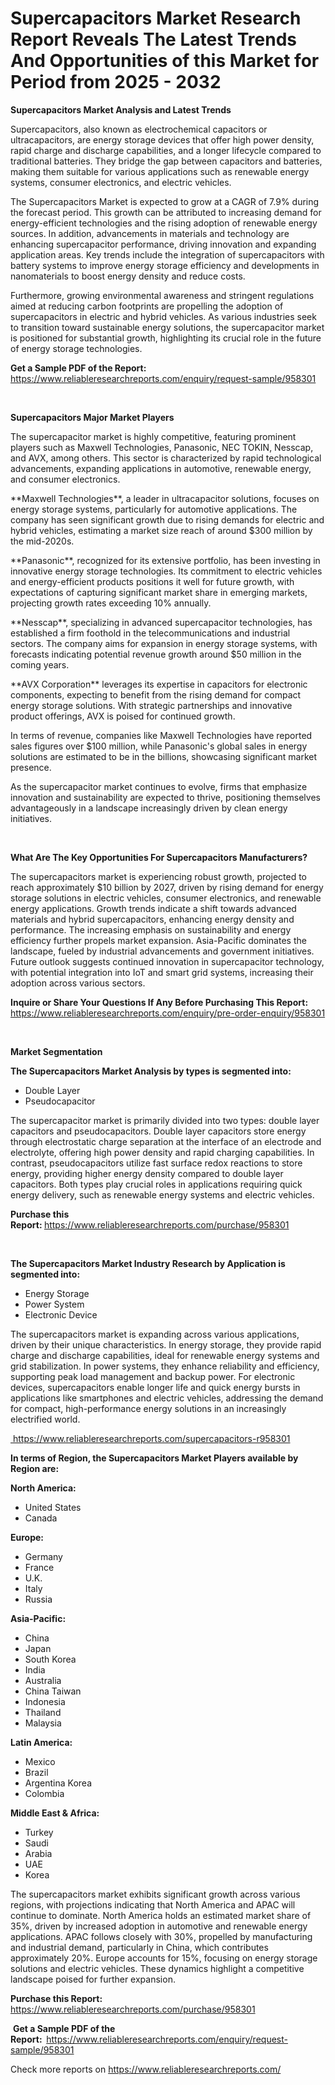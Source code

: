 <p><h1>Supercapacitors Market Research Report Reveals The Latest Trends And Opportunities of this Market for Period from 2025 - 2032</h1></p><p><strong>Supercapacitors Market Analysis and Latest Trends</strong></p>
<p><p>Supercapacitors, also known as electrochemical capacitors or ultracapacitors, are energy storage devices that offer high power density, rapid charge and discharge capabilities, and a longer lifecycle compared to traditional batteries. They bridge the gap between capacitors and batteries, making them suitable for various applications such as renewable energy systems, consumer electronics, and electric vehicles.</p><p>The Supercapacitors Market is expected to grow at a CAGR of 7.9% during the forecast period. This growth can be attributed to increasing demand for energy-efficient technologies and the rising adoption of renewable energy sources. In addition, advancements in materials and technology are enhancing supercapacitor performance, driving innovation and expanding application areas. Key trends include the integration of supercapacitors with battery systems to improve energy storage efficiency and developments in nanomaterials to boost energy density and reduce costs.</p><p>Furthermore, growing environmental awareness and stringent regulations aimed at reducing carbon footprints are propelling the adoption of supercapacitors in electric and hybrid vehicles. As various industries seek to transition toward sustainable energy solutions, the supercapacitor market is positioned for substantial growth, highlighting its crucial role in the future of energy storage technologies.</p></p>
<p><strong>Get a Sample PDF of the Report:&nbsp;</strong> <a href="https://www.reliableresearchreports.com/enquiry/request-sample/958301?utm_campaign=2797&utm_medium=2&utm_source=Github&utm_content=ia&utm_term=06042025&utm_id=supercapacitors">https://www.reliableresearchreports.com/enquiry/request-sample/958301</a></p>
<p>&nbsp;</p>
<p><strong>Supercapacitors Major Market Players</strong></p>
<p><p>The supercapacitor market is highly competitive, featuring prominent players such as Maxwell Technologies, Panasonic, NEC TOKIN, Nesscap, and AVX, among others. This sector is characterized by rapid technological advancements, expanding applications in automotive, renewable energy, and consumer electronics.</p><p>**Maxwell Technologies**, a leader in ultracapacitor solutions, focuses on energy storage systems, particularly for automotive applications. The company has seen significant growth due to rising demands for electric and hybrid vehicles, estimating a market size reach of around $300 million by the mid-2020s.</p><p>**Panasonic**, recognized for its extensive portfolio, has been investing in innovative energy storage technologies. Its commitment to electric vehicles and energy-efficient products positions it well for future growth, with expectations of capturing significant market share in emerging markets, projecting growth rates exceeding 10% annually.</p><p>**Nesscap**, specializing in advanced supercapacitor technologies, has established a firm foothold in the telecommunications and industrial sectors. The company aims for expansion in energy storage systems, with forecasts indicating potential revenue growth around $50 million in the coming years.</p><p>**AVX Corporation** leverages its expertise in capacitors for electronic components, expecting to benefit from the rising demand for compact energy storage solutions. With strategic partnerships and innovative product offerings, AVX is poised for continued growth.</p><p>In terms of revenue, companies like Maxwell Technologies have reported sales figures over $100 million, while Panasonic's global sales in energy solutions are estimated to be in the billions, showcasing significant market presence.</p><p>As the supercapacitor market continues to evolve, firms that emphasize innovation and sustainability are expected to thrive, positioning themselves advantageously in a landscape increasingly driven by clean energy initiatives.</p></p>
<p>&nbsp;</p>
<p><strong>What Are The Key Opportunities For Supercapacitors Manufacturers?</strong></p>
<p><p>The supercapacitors market is experiencing robust growth, projected to reach approximately $10 billion by 2027, driven by rising demand for energy storage solutions in electric vehicles, consumer electronics, and renewable energy applications. Growth trends indicate a shift towards advanced materials and hybrid supercapacitors, enhancing energy density and performance. The increasing emphasis on sustainability and energy efficiency further propels market expansion. Asia-Pacific dominates the landscape, fueled by industrial advancements and government initiatives. Future outlook suggests continued innovation in supercapacitor technology, with potential integration into IoT and smart grid systems, increasing their adoption across various sectors.</p></p>
<p><strong>Inquire or Share Your Questions If Any Before Purchasing This Report:</strong> <a href="https://www.reliableresearchreports.com/enquiry/pre-order-enquiry/958301?utm_campaign=2797&utm_medium=2&utm_source=Github&utm_content=ia&utm_term=06042025&utm_id=supercapacitors">https://www.reliableresearchreports.com/enquiry/pre-order-enquiry/958301</a></p>
<p>&nbsp;</p>
<p><strong>Market Segmentation</strong></p>
<p><strong>The Supercapacitors Market Analysis by types is segmented into:</strong></p>
<p><ul><li>Double Layer</li><li>Pseudocapacitor</li></ul></p>
<p><p>The supercapacitor market is primarily divided into two types: double layer capacitors and pseudocapacitors. Double layer capacitors store energy through electrostatic charge separation at the interface of an electrode and electrolyte, offering high power density and rapid charging capabilities. In contrast, pseudocapacitors utilize fast surface redox reactions to store energy, providing higher energy density compared to double layer capacitors. Both types play crucial roles in applications requiring quick energy delivery, such as renewable energy systems and electric vehicles.</p></p>
<p><strong>Purchase this Report:&nbsp;</strong><a href="https://www.reliableresearchreports.com/purchase/958301?utm_campaign=2797&utm_medium=2&utm_source=Github&utm_content=ia&utm_term=06042025&utm_id=supercapacitors">https://www.reliableresearchreports.com/purchase/958301</a></p>
<p>&nbsp;</p>
<p><strong>The Supercapacitors Market Industry Research by Application is segmented into:</strong></p>
<p><ul><li>Energy Storage</li><li>Power System</li><li>Electronic Device</li></ul></p>
<p><p>The supercapacitors market is expanding across various applications, driven by their unique characteristics. In energy storage, they provide rapid charge and discharge capabilities, ideal for renewable energy systems and grid stabilization. In power systems, they enhance reliability and efficiency, supporting peak load management and backup power. For electronic devices, supercapacitors enable longer life and quick energy bursts in applications like smartphones and electric vehicles, addressing the demand for compact, high-performance energy solutions in an increasingly electrified world.</p></p>
<p><a href="https://www.reliableresearchreports.com/supercapacitors-r958301?utm_campaign=2797&utm_medium=2&utm_source=Github&utm_content=ia&utm_term=06042025&utm_id=supercapacitors">&nbsp;https://www.reliableresearchreports.com/supercapacitors-r958301</a></p>
<p><strong>In terms of Region, the Supercapacitors Market Players available by Region are:</strong></p>
<p>
    <p> <strong> North America: </strong>
        <ul>
            <li>United States</li>
            <li>Canada</li>
        </ul>
        </p> 
    <p> <strong> Europe: </strong>
        <ul>
            <li>Germany</li>
            <li>France</li>
            <li>U.K.</li>
            <li>Italy</li>
            <li>Russia</li>
        </ul>
        </p> 
    <p> <strong> Asia-Pacific: </strong>
        <ul>
            <li>China</li>
            <li>Japan</li>
            <li>South Korea</li>
            <li>India</li>
            <li>Australia</li>
            <li>China Taiwan</li>
            <li>Indonesia</li>
            <li>Thailand</li>
            <li>Malaysia</li>
        </ul>
        </p> 
    <p> <strong> Latin America: </strong>
        <ul>
            <li>Mexico</li>
            <li>Brazil</li>
            <li>Argentina Korea</li>
            <li>Colombia</li>
        </ul>
        </p> 
    <p> <strong> Middle East & Africa: </strong>
        <ul>
            <li>Turkey</li>
            <li>Saudi</li>
            <li>Arabia</li>
            <li>UAE</li>
            <li>Korea</li>
        </ul>
    </p>
    </p>
<p><p>The supercapacitors market exhibits significant growth across various regions, with projections indicating that North America and APAC will continue to dominate. North America holds an estimated market share of 35%, driven by increased adoption in automotive and renewable energy applications. APAC follows closely with 30%, propelled by manufacturing and industrial demand, particularly in China, which contributes approximately 20%. Europe accounts for 15%, focusing on energy storage solutions and electric vehicles. These dynamics highlight a competitive landscape poised for further expansion.</p></p>
<p><strong>Purchase this Report: </strong><a href="https://www.reliableresearchreports.com/purchase/958301?utm_campaign=2797&utm_medium=2&utm_source=Github&utm_content=ia&utm_term=06042025&utm_id=supercapacitors">https://www.reliableresearchreports.com/purchase/958301</a></p>
<p>&nbsp;<strong>Get a Sample PDF of the Report:&nbsp;&nbsp;</strong><a href="https://www.reliableresearchreports.com/enquiry/request-sample/958301?utm_campaign=2797&utm_medium=2&utm_source=Github&utm_content=ia&utm_term=06042025&utm_id=supercapacitors">https://www.reliableresearchreports.com/enquiry/request-sample/958301</a></p>
<p><strong></strong></p>
<p>Check more reports on <a href="https://www.reliableresearchreports.com/?utm_campaign=2797&utm_medium=2&utm_source=Github&utm_content=ia&utm_term=06042025&utm_id=supercapacitors">https://www.reliableresearchreports.com/</a></p>